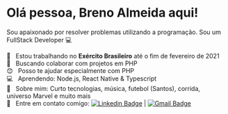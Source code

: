 # Olá pessoa, Breno Almeida aqui!

Sou apaixonado por resolver problemas utilizando a programação.
Sou um FullStack Developer :computer:

 :rocket:  &nbsp; Estou trabalhando no **Exército Brasileiro** até o fim de fevereiro de 2021
 <br/> :purple_heart: &nbsp; Buscando colaborar com projetos em PHP
 <br/> :blush: &nbsp; Posso te ajudar especialmente com PHP 
 <br/> :computer: &nbsp; Aprendendo: Node.js, React Native & Typescript
 <br/> 💬  &nbsp; Sobre mim: Curto tecnologias, música, futebol (Santos), corrida, universo Marvel e muito mais
 <br/> :email: &nbsp; Entre em contato comigo: [![Linkedin Badge](https://img.shields.io/badge/-BrenoAlmeida-blue?style=flat-square&logo=Linkedin&logoColor=white&link=https://www.linkedin.com/in/o-brenoalmeida/)](https://www.linkedin.com/in/o-brenoalmeida/) 
| 
[![Gmail Badge](https://img.shields.io/badge/-kbreno08@gmail.com-c14438?style=flat-square&logo=Gmail&logoColor=white&link=mailto:kbreno08@gmail.com)](mailto:kbreno08@gmail.com)
